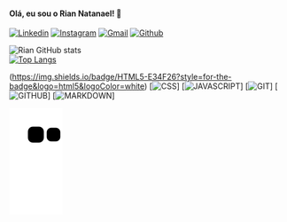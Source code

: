 <h4>Olá, eu sou o Rian Natanael! 👋</h4>

[![Linkedin](https://img.shields.io/badge/LinkedIn-0077B5?style=for-the-badge&logo=linkedin&logoColor=white)](https://www.linkedin.com/in/rian-natanael/)
[![Instagram](https://img.shields.io/badge/Instagram-E4405F?style=for-the-badge&logo=instagram&logoColor=white)](https://www.instagram.com/_riancl/)
[![Gmail](https://img.shields.io/badge/Gmail-D14836?style=for-the-badge&logo=gmail&logoColor=white)](riaanatanael@gmail.com)
[![Github](https://img.shields.io/badge/GitHub-100000?style=for-the-badge&logo=github&logoColor=white)](https://github.com/rianzito)


![Rian GitHub stats](https://github-readme-stats.vercel.app/api?username=rianzito&show_icons=true&theme=midnight-purple)
<br>
[![Top Langs](https://github-readme-stats.vercel.app/api/top-langs/?username=rianzito&layout=compact)](https://github.com/rianzito/github-readme-stats)
<br>

(https://img.shields.io/badge/HTML5-E34F26?style=for-the-badge&logo=html5&logoColor=white)
[![CSS](https://img.shields.io/badge/CSS3-1572B6?style=for-the-badge&logo=css3&logoColor=white)]
[![JAVASCRIPT](https://img.shields.io/badge/JavaScript-F7DF1E?style=for-the-badge&logo=javascript&logoColor=black)]
[![GIT]()]
[![GITHUB]()]
[![MARKDOWN](https://img.shields.io/badge/Markdown-000000?style=for-the-badge&logo=markdown&logoColor=white)]

![Snake animation](https://github.com/rianzito/rianzito/blob/output/github-contribution-grid-snake.svg)
